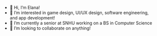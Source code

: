 - 👋 Hi, I’m Elana!
- 👀 I’m interested in game design, UI/UX design, software engineering, and app development!
- 🌱 I’m currently a senior at SNHU working on a BS in Computer Science
- 💞️ I’m looking to collaborate on anything!


